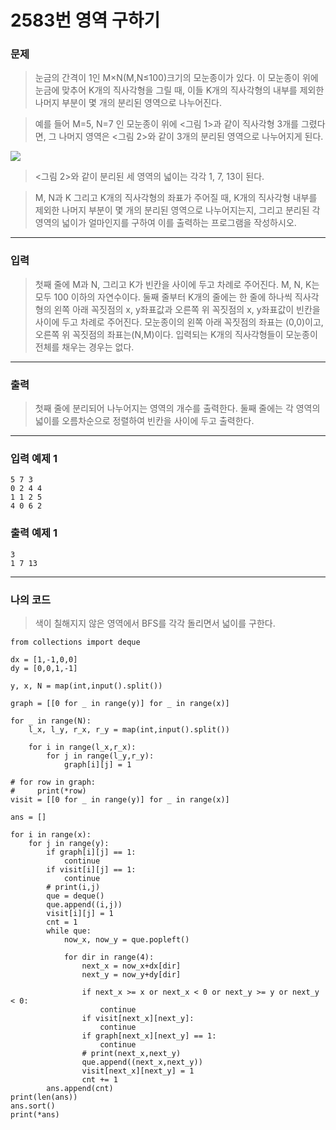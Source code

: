 # 2583번 영역 구하기
### 문제
> 눈금의 간격이 1인 M×N(M,N≤100)크기의 모눈종이가 있다. 이 모눈종이 위에 눈금에 맞추어 K개의 직사각형을 그릴 때, 이들 K개의 직사각형의 내부를 제외한 나머지 부분이 몇 개의 분리된 영역으로 나누어진다.

> 예를 들어 M=5, N=7 인 모눈종이 위에 <그림 1>과 같이 직사각형 3개를 그렸다면, 그 나머지 영역은 <그림 2>와 같이 3개의 분리된 영역으로 나누어지게 된다.

![](https://www.acmicpc.net/upload/images/zzJD2aQyF5Rm4IlOt.png)  

> <그림 2>와 같이 분리된 세 영역의 넓이는 각각 1, 7, 13이 된다.

> M, N과 K 그리고 K개의 직사각형의 좌표가 주어질 때, K개의 직사각형 내부를 제외한 나머지 부분이 몇 개의 분리된 영역으로 나누어지는지, 그리고 분리된 각 영역의 넓이가 얼마인지를 구하여 이를 출력하는 프로그램을 작성하시오.

---

### 입력
> 첫째 줄에 M과 N, 그리고 K가 빈칸을 사이에 두고 차례로 주어진다. M, N, K는 모두 100 이하의 자연수이다. 둘째 줄부터 K개의 줄에는 한 줄에 하나씩 직사각형의 왼쪽 아래 꼭짓점의 x, y좌표값과 오른쪽 위 꼭짓점의 x, y좌표값이 빈칸을 사이에 두고 차례로 주어진다. 모눈종이의 왼쪽 아래 꼭짓점의 좌표는 (0,0)이고, 오른쪽 위 꼭짓점의 좌표는(N,M)이다. 입력되는 K개의 직사각형들이 모눈종이 전체를 채우는 경우는 없다. 

---

### 출력
> 첫째 줄에 분리되어 나누어지는 영역의 개수를 출력한다. 둘째 줄에는 각 영역의 넓이를 오름차순으로 정렬하여 빈칸을 사이에 두고 출력한다.

---

### 입력 예제 1
```
5 7 3
0 2 4 4
1 1 2 5
4 0 6 2
```

### 출력 예제 1
```
3
1 7 13
```

---

### 나의 코드
> 색이 칠해지지 않은 영역에서 BFS를 각각 돌리면서 넓이를 구한다.

```
from collections import deque

dx = [1,-1,0,0]
dy = [0,0,1,-1]

y, x, N = map(int,input().split())

graph = [[0 for _ in range(y)] for _ in range(x)]

for _ in range(N):
    l_x, l_y, r_x, r_y = map(int,input().split())

    for i in range(l_x,r_x):
        for j in range(l_y,r_y):
            graph[i][j] = 1

# for row in graph:
#     print(*row)
visit = [[0 for _ in range(y)] for _ in range(x)]

ans = []

for i in range(x):
    for j in range(y):
        if graph[i][j] == 1:
            continue
        if visit[i][j] == 1:
            continue
        # print(i,j)
        que = deque()
        que.append((i,j))
        visit[i][j] = 1
        cnt = 1
        while que:
            now_x, now_y = que.popleft()

            for dir in range(4):
                next_x = now_x+dx[dir]
                next_y = now_y+dy[dir]

                if next_x >= x or next_x < 0 or next_y >= y or next_y < 0:
                    continue
                if visit[next_x][next_y]:
                    continue
                if graph[next_x][next_y] == 1:
                    continue
                # print(next_x,next_y)
                que.append((next_x,next_y))
                visit[next_x][next_y] = 1
                cnt += 1
        ans.append(cnt)
print(len(ans))
ans.sort()
print(*ans)
```
